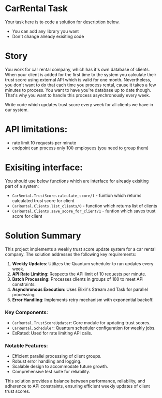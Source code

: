 # CarRental Task

Your task here is to code a solution for description below.

- You can add any library you want
- Don't change already exisiting code

# Story

You work for car rental company, which has it's own database of clients. When your client is added for the first time to the system you calculate their trust score using external API which is valid for one month. Nevertheless, you don't want to do that each time you process rental, cause it takes a few minutes to process. You want to have you're database up to date though. That's why you want to handle this process asynchronously every week.

Write code which updates trust score every week for all clients we have in our system.

# API limitations:

- rate limit 10 requests per minute
- endpoint can process only 100 employees (you need to group them)

# Exisiting interface:

You should use below functions which are interface for already exisiting part of a system:

- `CarRental.TrustScore.calculate_score/1` - funtion which returns calculated trust score for client
- `CarRental.Clients.list_clients/0` - function which returns list of clients
- `CarRental.Clients.save_score_for_client/1` - funtion which saves trust score for client

# Solution Summary

This project implements a weekly trust score update system for a car rental company. The solution addresses the following key requirements:

1. **Weekly Updates**: Utilizes the Quantum scheduler to run updates every week.
2. **API Rate Limiting**: Respects the API limit of 10 requests per minute.
3. **Batch Processing**: Processes clients in groups of 100 to meet API constraints.
4. **Asynchronous Execution**: Uses Elixir's Stream and Task for parallel processing.
5. **Error Handling**: Implements retry mechanism with exponential backoff.

### Key Components:

- `CarRental.TrustScoreUpdater`: Core module for updating trust scores.
- `CarRental.Scheduler`: Quantum scheduler configuration for weekly jobs.
- ExRated: Used for rate limiting API calls.

### Notable Features:

- Efficient parallel processing of client groups.
- Robust error handling and logging.
- Scalable design to accommodate future growth.
- Comprehensive test suite for reliability.

This solution provides a balance between performance, reliability, and adherence to API constraints, ensuring efficient weekly updates of client trust scores.
